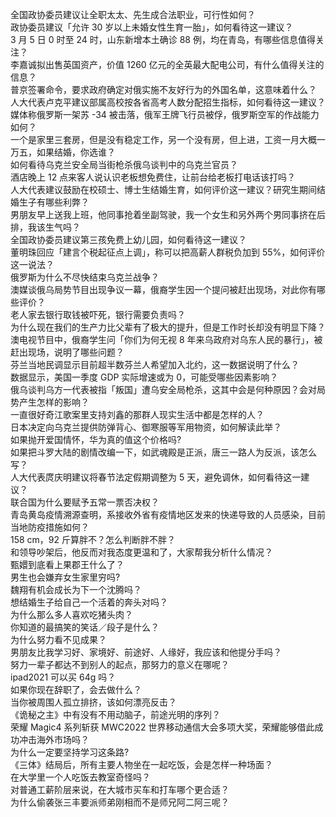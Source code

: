 全国政协委员建议让全职太太、先生成合法职业，可行性如何？  
政协委员建议「允许 30 岁以上未婚女性生育一胎」，如何看待这一建议？  
3 月 5 日 0 时至 24 时，山东新增本土确诊 88 例，均在青岛，有哪些信息值得关注？  
李嘉诚拟出售英国资产，价值 1260 亿元的全英最大配电公司，有什么值得关注的信息？  
普京签署命令，要求政府确定对俄实施不友好行为的外国名单，这意味着什么？  
人大代表卢克平建议部属高校按各省高考人数分配招生指标，如何看待这一建议？  
媒体称俄罗斯一架苏 -34 被击落，俄军王牌飞行员被俘，俄罗斯空军的作战能力如何？  
一个是家里三套房，但是没有稳定工作，另一个没有房，但上进，工资一月大概一万五，如果结婚，你选谁？  
如何看待乌克兰安全局当街枪杀俄乌谈判中的乌克兰官员？  
酒店晚上 12 点来客人说认识老板想免费住，让前台给老板打电话该打吗？  
人大代表建议鼓励在校硕士、博士生结婚生育，如何评价这一建议？研究生期间结婚生子有哪些利弊？  
男朋友早上送我上班，他同事抢着坐副驾驶，我一个女生和另外两个男同事挤在后排，我该生气吗？  
全国政协委员建议第三孩免费上幼儿园，如何看待这一建议？  
董明珠回应「建言个税起征点上调」，称可以把高薪人群税负加到 55%，如何评价这一说法？  
俄罗斯为什么不尽快结束乌克兰战争？  
澳媒谈俄乌局势节目出现争议一幕，俄裔学生因一个提问被赶出现场，对此你有哪些评价？  
老人家去银行取钱被吓死，银行需要负责吗？  
为什么现在我们的生产力比父辈有了极大的提升，但是工作时长却没有明显下降？  
澳电视节目中，俄裔学生问「你们为何无视 8 年来乌政府对乌东人民的暴行」，被赶出现场，说明了哪些问题？  
芬兰当地民调显示目前超半数芬兰人希望加入北约，这一数据说明了什么？  
数据显示，美国一季度 GDP 实际增速或为 0，可能受哪些因素影响？  
俄乌谈判乌方一代表被指「叛国」遭乌安全局枪杀，这其中会是何种原因？会对局势产生怎样的影响？  
一直很好奇江歌案里支持刘鑫的那群人现实生活中都是怎样的人？  
日本决定向乌克兰提供防弹背心、御寒服等军用物资，如何解读此举？  
如果抛开爱国情怀，华为真的值这个价格吗?  
如果把斗罗大陆的剧情改编一下，如武魂殿是正派，唐三一路人为反派，该怎么写？  
人大代表庹庆明建议将春节法定假期调整为 5 天，避免调休，如何看待这一建议？  
联合国为什么要赋予五常一票否决权？  
青岛黄岛疫情溯源查明，系接收外省有疫情地区发来的快递导致的人员感染，目前当地防疫措施如何？  
158 cm，92 斤算胖不？怎么判断胖不胖？  
和领导吵架后，他反而对我态度更温和了，大家帮我分析什么情况？  
甄嬛到底看上果郡王什么了？  
男生也会嫌弃女生家里穷吗?  
魏翔有机会成长为下一个沈腾吗？  
想结婚生子给自己一个活着的奔头对吗？  
为什么那么多人喜欢吃猪头肉？  
你知道的最搞笑的笑话／段子是什么？  
为什么努力看不见成果？  
男朋友比我学习好、家境好、前途好、人缘好，我应该和他提分手吗？  
努力一辈子都达不到别人的起点，那努力的意义在哪呢？  
ipad2021 可以买 64g 吗？  
如果你现在辞职了，会去做什么？  
当你被周围人孤立排挤，该如何漂亮反击？  
《诡秘之主》中有没有不用动脑子，前途光明的序列？  
荣耀 Magic4 系列斩获 MWC2022 世界移动通信大会多项大奖，荣耀能够借此成功冲击海外市场吗？  
为什么一定要坚持学习这条路?  
《三体》结局后，所有主要人物坐在一起吃饭，会是怎样一种场面？  
在大学里一个人吃饭去教室奇怪吗？  
对普通工薪阶层来说，在大城市买车和打车哪个更合适？  
为什么偷袭张三丰要派师弟刚相而不是师兄阿二阿三呢？  

